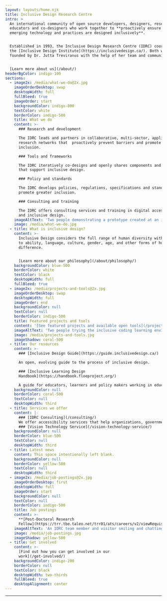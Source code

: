 ```yaml
---
layout: layouts/home.njk
title: Inclusive Design Research Centre
intro: >
  An international community of open source developers, designers, researchers,
  educators and co-designers who work together to **proactively ensure that
  emerging technology and practices are designed inclusively**.


  Established in 1993, the Inclusive Design Research Centre (IDRC) coordinates
  the [Inclusive Design Institute](https://inclusivedesign.ca/). Both were
  founded by Dr. Jutta Treviranus with the help of her team and community.


  [Learn more about us](/about/)
headerBgColor: indigo-100
sections:
  - image2x: /media/what-we-do@2x.jpg
    imageOrderDesktop: swap
    desktopWidth: full
    fullBleed: true
    imageOrder: start
    backgroundColor: indigo-800
    textColor: white
    borderColor: indigo-500
    title: What we do
    content: >-
      ### Research and development

      The IDRC leads and partners in collaborative, multi-sector, applied
      research networks that  proactively prevent barriers and promote greater
      inclusion.

      ### Tools and frameworks

      The IDRC iteratively co-designs and openly shares components and systems
      that support inclusive design.

      ### Policy and standards

      The IDRC develops policies, regulations, specifications and standards to
      promote greater inclusion.

      ### Consulting and training

      The IDRC offers consulting services and training in digital accessibility
      and inclusive design.
    imageAltText: 'Two people demonstrating a prototype created at an inclusive cities hackathon that the IDRC facilitated.'
    image: /media/what-we-do.jpg
  - title: What is inclusive design?
    content: >-
      Inclusive Design considers the full range of human diversity with respect
      to ability, language, culture, gender, age, and other forms of human
      difference.


      [Learn more about our philosophy](/about/philosophy/)
    backgroundColor: blue-500
    borderColor: white
    textColor: black
    desktopWidth: full
    fullBleed: true
  - image2x: /media/projects-and-tools@2x.jpg
    imageOrderDesktop: swap
    desktopWidth: full
    imageOrder: end
    backgroundColor: null
    textColor: null
    borderColor: indigo-500
    title: Featured projects and tools
    content: '[See featured projects and available open tools](/projects-and-tools/)'
    imageAltText: 'Two people trying the inclusive coding learning environment the IDRC has created, which involves robots, tactile boards, and cards.'
    image: /media/projects-and-tools.jpg
    imageShadow: coral-500
  - title: Our resources
    content: >-
      ### [Inclusive Design Guide](https://guide.inclusivedesign.ca/)

      An open, evolving guide to the process of inclusive design.

      ### [Inclusive Learning Design
      Handbook](https://handbook.floeproject.org/)

      A guide for educators, learners and policy makers working in education.
    backgroundColor: null
    borderColor: coral-500
    textColor: null
    desktopWidth: third
  - title: Services we offer
    content: |-
      ### [IDRC Consulting](/consulting/)
      We offer accessibility services that help organizations, governments, corporations, and non-profits ensure their offerings are inclusive.
      ### [Vision Technology Service](/vision-technology-service/)
    backgroundColor: null
    borderColor: blue-500
    textColor: null
    desktopWidth: third
  - title: Latest news
    content: This space intentionally left blank.
    backgroundColor: null
    borderColor: yellow-500
    textColor: null
    desktopWidth: third
  - image2x: /media/job-postings@2x.jpg
    imageOrderDesktop: first
    desktopWidth: full
    imageOrder: start
    backgroundColor: null
    textColor: null
    borderColor: indigo-500
    title: Job postings
    content: >-
      **[Post-Doctoral Research
      Fellow](https://trr.tbe.taleo.net/trr01/ats/careers/v2/viewRequisition?org=OCADU&cws=37&rid=1811)**
    imageAltText: 'An IDRC team member and visitor smiling and chatting about a project demonstration at an event.'
    image: /media/job-postings.jpg
    imageShadow: yellow-500
  - title: Get involved
    content: >-
      [Find out how you can get involved in our
      work](/get-involved/)
    backgroundColor: indigo-200
    borderColor: null
    textColor: black
    desktopWidth: two-thirds
    fullBleed: true
    desktopAlignment: center
---
```

***
